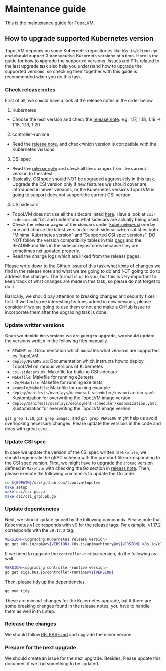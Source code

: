 Maintenance guide
=================

This is the maintenance guide for TopoLVM.

How to upgrade supported Kubernetes version
-------------------------------------------

TopoLVM depends on some Kubernetes repositories like `k8s.io/client-go` and should support 3 consecutive Kubernets versions at a time.
Here is the guide for how to upgrade the supported versions.
Issues and PRs related to the last upgrade task also help you understand how to upgrade the supported versions,
so checking them together with this guide is recommended when you do this task.

### Check release notes

First of all, we should have a look at the release notes in the order below.

1. Kubernetes
  - Choose the next version and check the [release note](https://kubernetes.io/docs/setup/release/notes/). e.g. 1.17, 1.18, 1.19 -> 1.18, 1.19, 1.20
2. controller-runtime
  - Read the [release note](https://github.com/kubernetes-sigs/controller-runtime/releases), and check which version is compatible with the Kubernetes versions.
3. CSI spec
  - Read the [release note](https://github.com/container-storage-interface/spec/blob/master/spec.md) and check all the changes from the current version to the latest.
  - Basically, CSI spec should NOT be upgraded aggressively in this task.
    Upgrade the CSI version only if new features we should cover are introduced in newer versions, or the Kubernetes versions TopoLVM is going to support does not support the current CSI version.
4. CSI sidecars
  - TopoLVM does not use all the sidecars listed [here](https://kubernetes-csi.github.io/docs/sidecar-containers.html).
    Have a look at `csi-sidecars.mk` first and understand what sidecars are actually being used.
  - Check the release pages of the sidecars under [kubernetes-csi](https://github.com/kubernetes-csi) one by one and choose the latest version for each sidecar which satisfies both "Minimal Kubernetes version" and "Supported CSI spec versions".
    DO NOT follow the version compatibility tables in this [page](https://kubernetes-csi.github.io/docs/sidecar-containers.html) and the README.md files in the sidecar repositories because they are sometimes not updated properly.
  - Read the change logs which are linked from the release pages.

Please write down to the Github issue of this task what kinds of changes we find in the release note and what we are going to do and NOT going to do to address the changes.
The format is up to you, but this is very important to keep track of what changes are made in this task, so please do not forget to do it.

Basically, we should pay attention to breaking changes and security fixes first.
If we find some interesting features added in new versions, please consider if we are going to use them or not and make a GitHub issue to incorporate them after the upgrading task is done.

### Update written versions

Once we decide the versions we are going to upgrade, we should update the versions written in the following files manually.

- `README.md`: Documentation which indicates what versions are supported by TopoLVM
- `deploy/README.md`: Documentation which instructs how to deploy TopoLVM on various versions of Kubernetes
- `csi-sidecars.mk`: Makefile for building CSI sidecars
- `Makefile`: Makefile for running e2e tests
- `e2e/Makefile`: Makefile for running e2e tests
- `example/Makefile`: Makefile for running example
- `deploy/manifests/overlays/daemonset-scheduler/kustomization.yaml`: Kustomization for overwriting the TopoLVM image version
- `deploy/manifests/overlays/deployment-scheduler/kustomization.yaml`: Kustomization for overwriting the TopoLVM image version

`git grep 1.18`, `git grep image:`, and `git grep VERSION` might help us avoid overlooking necessary changes.
Please update the versions in the code and docs with great care.

### Update CSI spec

In case we update the version of the CSI spec written in `Makefile`, we should regenerate the gRPC schema with the protobuf file corresponding to the CSI spec version.
First, we might have to upgrade the `protoc` version defined in `Makefile` with checking the Go section in [release note](https://github.com/protocolbuffers/protobuf/releases).
Then, please execute the following commands to update the Go code.

```bash
cd ${GOPATH}/src/github.com/topolvm/topolvm
make setup
make csi/csi.pb.go
make csi/csi_grpc.pb.go
```

### Update dependencies

Next, we should update `go.mod` by the following commands.
Please note that Kubernetes v1 corresponds with v0 for the release tags. For example, v1.17.2 corresponds with the `v0.17.2` tag.

```bash
VERSION=<upgrading Kubernetes release version>
go get k8s.io/api@v${VERSION} k8s.io/apimachinery@v${VERSION} k8s.io/client-go@v${VERSION}
```

If we need to upgrade the `controller-runtime` version, do the following as well.

```bash
VERSION=<upgrading controller-runtime version>
go get sigs.k8s.io/controller-runtime@v${VERSION}
```

Then, please tidy up the dependencies.

```bash
go mod tidy
```

These are minimal changes for the Kubernetes upgrade, but if there are some breaking changes found in the release notes, you have to handle them as well in this step.

### Release the changes

We should follow [RELEASE.md](../RELEASE.md) and upgrade the minor version.

### Prepare for the next upgrade

We should create an issue for the next upgrade. Besides, Please update this document if we find something to be updated.
